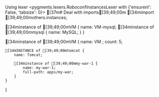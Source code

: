 Using lexer <pygments.lexers.RoboconfInstancesLexer with {'ensurenl': False, 'tabsize': 0}>
[37m# Deal with imports[39;49;00m
[34mimport [39;49;00mothers.instances;

[34minstance of [39;49;00mVM {
	name: VM-mysql;
	[34minstance of [39;49;00mmysql {
		name: MySQL;
	}
}

[34minstance of [39;49;00mVM {
	name: VM ;
	count: 5;

	[34mINSTANCE of [39;49;00mtomcat {
		name: Tomcat;

		[34minstance of [39;49;00mmy-war-1 {
			name: my-war-1;
			full-path: apps/my-war;
		}
	}
}
